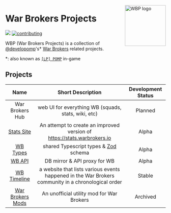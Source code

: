 <img
  align="right"
  width="128"
  height="128"
  alt="WBP logo"
  src="https://raw.githubusercontent.com/War-Brokers/War-Brokers/master/imgs/WBP.avif"
/>

# War Brokers Projects

[![](https://shields.io/badge/discord-chat-5865F2?logo=discord&logoColor=FFFFFF&style=for-the-badge)](https://discord.gg/synPSeuNFK)
[![contributing](https://img.shields.io/badge/contributing-yellow?style=for-the-badge)](https://github.com/War-Brokers/War-Brokers/blob/master/CONTRIBUTING.md)

WBP (War Brokers Projects) is a collection of [@developomp][developomp]'s\*
[War Brokers](https://warbrokers.io) related projects.

\*: also known as [`[LP] POMP`][lp-pomp] in-game

## Projects

|           Name            |                                         Short Description                                          | Development Status |
| :-----------------------: | :------------------------------------------------------------------------------------------------: | :----------------: |
|      War Brokers Hub      |                        web UI for everything WB (squads, stats, wiki, etc)                         |      Planned       |
| [Stats Site][stats-site]  |              An attempt to create an improved version of https://stats.warbrokers.io               |       Alpha        |
|   [WB Types][wb-types]    |                            shared Typescript types & [Zod][zod] schema                             |       Alpha        |
|      [WB API][wbapi]      |                                    DB mirror & API proxy for WB                                    |       Alpha        |
| [WB Timeline][wbtimeline] | a website that lists various events happened in the War Brokers community in a chronological order |       Stable       |
|  [War Brokers Mods][wbm]  |                             An unofficial utility mod for War Brokers                              |      Archived      |

[developomp]: https://github.com/developomp
[lp-pomp]: https://wbp-stats.web.app/players/5d2ead35d142affb05757778
[wbm]: https://github.com/War-Brokers-Mods
[wbtimeline]: https://github.com/War-Brokers/War-Brokers/tree/master/apps/wbtimeline
[stats-site]: https://github.com/War-Brokers/War-Brokers/tree/master/apps/stats-site
[wb-types]: https://github.com/War-Brokers/War-Brokers/tree/master/libs/wb-types
[wbapi]: https://github.com/War-Brokers/War-Brokers/tree/master/apps/wbapi
[zod]: https://github.com/colinhacks/zod
